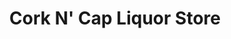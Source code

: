 ---
title: "Cork N' Cap Liquor Store"
url: /lloydminster/cork-n-cap-liquor-store/
shop: Spirituosen
---